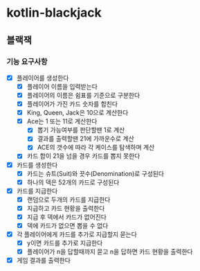 # kotlin-blackjack

## 블랙잭

### 기능 요구사항

- [x] 플레이어를 생성한다
    - [x] 플레이어 이름을 입력받는다
    - [x] 플레이어의 이름은 쉼표를 기준으로 구분한다
    - [x] 플레이어가 가진 카드 숫자를 합친다
    - [x] King, Queen, Jack은 10으로 계산한다
    - [x] Ace는 1 또는 11로 계산한다
        - [x] 뽑기 가능여부를 판단할땐 1로 계산
        - [x] 결과를 출력할땐 21에 가까운수로 계산
        - [x] ACE의 갯수에 따라 각 케이스를 탐색하며 계산
    - [x] 카드 합이 21을 넘을 경우 카드를 뽑지 못한다
- [x] 카드를 생성한다
    - [x] 카드는 슈트(Suit)와 끗수(Denomination)로 구성된다
    - [x] 하나의 덱은 52개의 카드로 구성된다
- [x] 카드를 지급한다
    - [x] 랜덤으로 두개의 카드를 지급한다
    - [x] 지급하고 카드 현황을 출력한다
    - [x] 지급 후 덱에서 카드가 없어진다
    - [x] 덱에 카드가 없으면 뽑을 수 없다
- [x] 각 플레이어에게 카드를 추가로 지급할지 묻는다
    - [x] y이면 카드를 추가로 지급한다
    - [x] 플레이어가 n을 답할때까지 묻고 n을 답하면 카드 현황을 출력한다
- [x] 게임 결과를 출력한다
